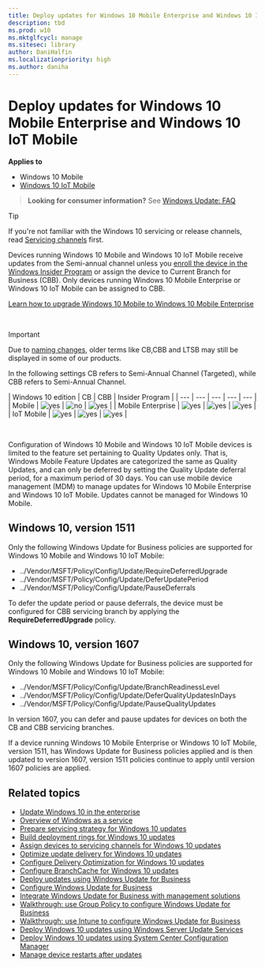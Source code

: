 ```yaml
---
title: Deploy updates for Windows 10 Mobile Enterprise and Windows 10 IoT Mobile (Windows 10)
description: tbd
ms.prod: w10
ms.mktglfcycl: manage
ms.sitesec: library
author: DaniHalfin
ms.localizationpriority: high
ms.author: daniha
---
```


# Deploy updates for Windows 10 Mobile Enterprise and Windows 10 IoT Mobile


**Applies to**

- Windows 10 Mobile
- [Windows 10 IoT Mobile](https://www.microsoft.com/en-us/WindowsForBusiness/windows-iot)

> **Looking for consumer information?** See [Windows Update: FAQ](https://support.microsoft.com/help/12373/windows-update-faq) 

>[!TIP]
>If you're not familiar with the Windows 10 servicing or release channels, read [Servicing channels](waas-overview.md#servicing-channels) first.

Devices running Windows 10 Mobile and Windows 10 IoT Mobile receive updates from the Semi-annual channel unless you [enroll the device in the Windows Insider Program](waas-servicing-channels-windows-10-updates.md#enroll-devices-in-the-windows-insider-program) or assign the device to Current Branch for Business (CBB). Only devices running Windows 10 Mobile Enterprise or Windows 10 IoT Mobile can be assigned to CBB.

[Learn how to upgrade Windows 10 Mobile to Windows 10 Mobile Enterprise](https://technet.microsoft.com/itpro/windows/deploy/windows-10-edition-upgrades)

</br>

>[!IMPORTANT]
>Due to [naming changes](waas-overview.md#naming-changes), older terms like CB,CBB and LTSB may still be displayed in some of our products.
>
>In the following settings CB refers to Semi-Annual Channel (Targeted), while CBB refers to Semi-Annual Channel.

| Windows 10 edition | CB | CBB | Insider Program |
| --- | --- | --- | --- | --- |
| Mobile | ![yes](images/checkmark.png) | ![no](images/crossmark.png) | ![yes](images/checkmark.png) |
| Mobile Enterprise | ![yes](images/checkmark.png) | ![yes](images/checkmark.png)  | ![yes](images/checkmark.png) |
| IoT Mobile | ![yes](images/checkmark.png) | ![yes](images/checkmark.png)  | ![yes](images/checkmark.png) |

</br>

Configuration of Windows 10 Mobile and Windows 10 IoT Mobile devices is limited to the feature set pertaining to Quality Updates only. That is, Windows Mobile Feature Updates are categorized the same as Quality Updates, and can only be deferred by setting the Quality Update deferral period, for a maximum period of 30 days. You can use mobile device management (MDM) to manage updates for Windows 10 Mobile Enterprise and Windows 10 IoT Mobile. Updates cannot be managed for Windows 10 Mobile. 

## Windows 10, version 1511

Only the following Windows Update for Business policies are supported for Windows 10 Mobile and Windows 10 IoT Mobile:

- ../Vendor/MSFT/Policy/Config/Update/RequireDeferredUpgrade
- ../Vendor/MSFT/Policy/Config/Update/DeferUpdatePeriod
- ../Vendor/MSFT/Policy/Config/Update/PauseDeferrals

To defer the update period or pause deferrals, the device must be configured for CBB servicing branch by applying the **RequireDeferredUpgrade** policy.

## Windows 10, version 1607

Only the following Windows Update for Business policies are supported for Windows 10 Mobile and Windows 10 IoT Mobile:

- ../Vendor/MSFT/Policy/Config/Update/BranchReadinessLevel
- ../Vendor/MSFT/Policy/Config/Update/DeferQualityUpdatesInDays  
- ../Vendor/MSFT/Policy/Config/Update/PauseQualityUpdates

In version 1607, you can defer and pause updates for devices on both the CB and CBB servicing branches.

If a device running Windows 10 Mobile Enterprise or Windows 10 IoT Mobile, version 1511, has Windows Update for Business policies applied and is then updated to version 1607, version 1511 policies continue to apply until version 1607 policies are applied. 



## Related topics

- [Update Windows 10 in the enterprise](index.md)
- [Overview of Windows as a service](waas-overview.md)
- [Prepare servicing strategy for Windows 10 updates](waas-servicing-strategy-windows-10-updates.md)
- [Build deployment rings for Windows 10 updates](waas-deployment-rings-windows-10-updates.md)
- [Assign devices to servicing channels for Windows 10 updates](waas-servicing-channels-windows-10-updates.md)
- [Optimize update delivery for Windows 10 updates](waas-optimize-windows-10-updates.md)
- [Configure Delivery Optimization for Windows 10 updates](waas-delivery-optimization.md)
- [Configure BranchCache for Windows 10 updates](waas-branchcache.md) 
- [Deploy updates using Windows Update for Business](waas-manage-updates-wufb.md)
- [Configure Windows Update for Business](waas-configure-wufb.md)
- [Integrate Windows Update for Business with management solutions](waas-integrate-wufb.md)
- [Walkthrough: use Group Policy to configure Windows Update for Business](waas-wufb-group-policy.md)
- [Walkthrough: use Intune to configure Windows Update for Business](waas-wufb-intune.md)
- [Deploy Windows 10 updates using Windows Server Update Services](waas-manage-updates-wsus.md)
- [Deploy Windows 10 updates using System Center Configuration Manager](waas-manage-updates-configuration-manager.md)
- [Manage device restarts after updates](waas-restart.md)



